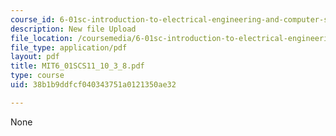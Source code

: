 ```yaml
---
course_id: 6-01sc-introduction-to-electrical-engineering-and-computer-science-i-spring-2011
description: New file Upload
file_location: /coursemedia/6-01sc-introduction-to-electrical-engineering-and-computer-science-i-spring-2011/38b1b9ddfcf040343751a0121350ae32_MIT6_01SCS11_10_3_8.pdf
file_type: application/pdf
layout: pdf
title: MIT6_01SCS11_10_3_8.pdf
type: course
uid: 38b1b9ddfcf040343751a0121350ae32

---
```

None